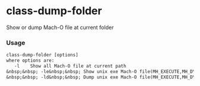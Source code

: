 # class-dump-folder

Show or dump Mach-O file at current folder

### Usage

```rest
class-dump-folder [options]
where options are:
   -l    Show all Mach-O file at current path
&nbsp;&nbsp; -le&nbsp;&nbsp; Show unix exe Mach-O file(MH_EXECUTE,MH_DYLIB) at current folder
&nbsp;&nbsp; -ld&nbsp;&nbsp; Dump unix exe Mach-O file(MH_EXECUTE,MH_DYLIB) at current folder
```


